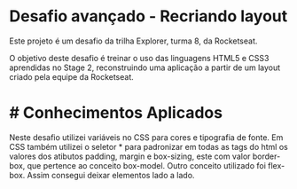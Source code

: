 # Desafio avançado - Recriando layout

Este projeto é um desafio da trilha Explorer, turma 8, da Rocketseat.

O objetivo deste desafio é treinar o uso das linguagens HTML5 e CSS3 aprendidas no Stage 2, reconstruindo uma aplicação a partir de um layout criado pela equipe da Rocketseat.

# # Conhecimentos Aplicados

Neste desafio utilizei variáveis no CSS para cores e tipografia de fonte. Em CSS também utilizei o seletor * para padronizar em todas as tags do html os valores dos atibutos padding, margin e box-sizing, este com valor border-box, que pertence ao conceito box-model. Outro conceito utilizado foi flex-box. Assim consegui deixar elementos lado a lado.


